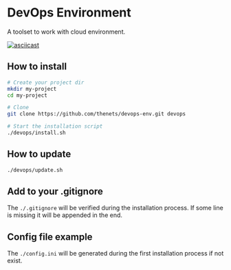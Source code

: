 # DevOps Environment

A toolset to work with cloud environment.

[![asciicast](https://asciinema.org/a/fR6HNcPAP4XigZkWjOWAI5zfk.svg)](https://asciinema.org/a/fR6HNcPAP4XigZkWjOWAI5zfk)

## How to install

```bash
# Create your project dir
mkdir my-project
cd my-project

# Clone
git clone https://github.com/thenets/devops-env.git devops

# Start the installation script
./devops/install.sh
```

## How to update

```bash
./devops/update.sh
```

## Add to your .gitignore

The `./.gitignore` will be verified during the installation process. If some line is missing it will be appended in the end.

## Config file example

The `./config.ini` will be generated during the first installation process if not exist.
